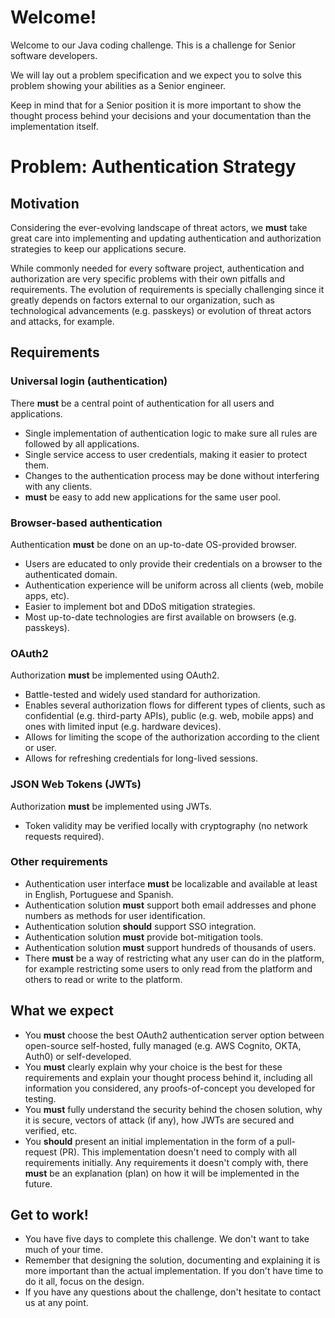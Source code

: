 # Welcome!

Welcome to our Java coding challenge. This is a challenge for Senior software
developers.

We will lay out a problem specification and we expect you to solve this problem
showing your abilities as a Senior engineer.

Keep in mind that for a Senior position it is more important to show the thought
process behind your decisions and your documentation than the implementation itself.

# Problem: Authentication Strategy

## Motivation

Considering the ever-evolving landscape of threat actors, we **must** take great care
into implementing and updating authentication and authorization strategies to keep
our applications secure.

While commonly needed for every software project, authentication and authorization
are very specific problems with their own pitfalls and requirements. The evolution of
requirements is specially challenging since it greatly depends on factors external to
our organization, such as technological advancements (e.g. passkeys) or evolution of
threat actors and attacks, for example.

## Requirements

### Universal login (authentication)

There **must** be a central point of authentication for all users and applications.

- Single implementation of authentication logic to make sure all rules are followed
by all applications.
- Single service access to user credentials, making it easier to protect them.
- Changes to the authentication process may be done without interfering with any clients.
- **must** be easy to add new applications for the same user pool.

### Browser-based authentication

Authentication **must** be done on an up-to-date OS-provided browser.

- Users are educated to only provide their credentials on a browser to the authenticated
domain.
- Authentication experience will be uniform across all clients (web, mobile apps, etc).
- Easier to implement bot and DDoS mitigation strategies.
- Most up-to-date technologies are first available on browsers (e.g. passkeys).

### OAuth2

Authorization **must** be implemented using OAuth2.

- Battle-tested and widely used standard for authorization.
- Enables several authorization flows for different types of clients, such as confidential
(e.g. third-party APIs), public (e.g. web, mobile apps) and ones with limited input
(e.g. hardware devices).
- Allows for limiting the scope of the authorization according to the client or user.
- Allows for refreshing credentials for long-lived sessions.

### JSON Web Tokens (JWTs)

Authorization **must** be implemented using JWTs.

- Token validity may be verified locally with cryptography (no network requests required).

### Other requirements

- Authentication user interface **must** be localizable and available at least in
English, Portuguese and Spanish.
- Authentication solution **must** support both email addresses and phone numbers
as methods for user identification.
- Authentication solution **should** support SSO integration.
- Authentication solution **must** provide bot-mitigation tools.
- Authentication solution **must** support hundreds of thousands of users.
- There **must** be a way of restricting what any user can do in the platform,
for example restricting some users to only read from the platform and others
to read or write to the platform.

## What we expect

- You **must** choose the best OAuth2 authentication server option between open-source
self-hosted, fully managed (e.g. AWS Cognito, OKTA, Auth0) or self-developed.
- You **must** clearly explain why your choice is the best for these requirements and
explain your thought process behind it, including all information you considered, any
proofs-of-concept you developed for testing.
- You **must** fully understand the security behind the chosen solution, why it is secure,
vectors of attack (if any), how JWTs are secured and verified, etc.
- You **should** present an initial implementation in the form of a pull-request (PR). This
implementation doesn't need to comply with all requirements initially. Any requirements
it doesn't comply with, there **must** be an explanation (plan) on how it will be implemented
in the future.

## Get to work!

- You have five days to complete this challenge. We don't want to take much of your time.
- Remember that designing the solution, documenting and explaining it is more important
than the actual implementation. If you don't have time to do it all, focus on the design.
- If you have any questions about the challenge, don't hesitate to contact us at any point.
